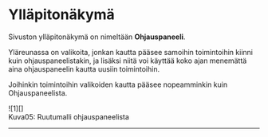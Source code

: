 # Ylläpitonäkymä

Sivuston ylläpitonäkymä on nimeltään __Ohjauspaneeli__.

Yläreunassa on valikoita, jonkan kautta pääsee samoihin toimintoihin kiinni kuin ohjauspaneelistakin,
ja lisäksi niitä voi käyttää koko ajan menemättä aina ohjauspaneelin kautta uusiin toimintoihin.

Joihinkin toimintoihin valikoiden kautta pääsee nopeamminkin kuin Ohjauspaneelista.

<figure class="fig-n border" style="margin:10px 0 0 0">
![1][]
<figcaption>Kuva05: Ruutumalli ohjauspaneelista</figcaption>
</figure>

----

[1]: kuvat/kuva04.png "Ruutukaappaus ohjauspaneelista"

